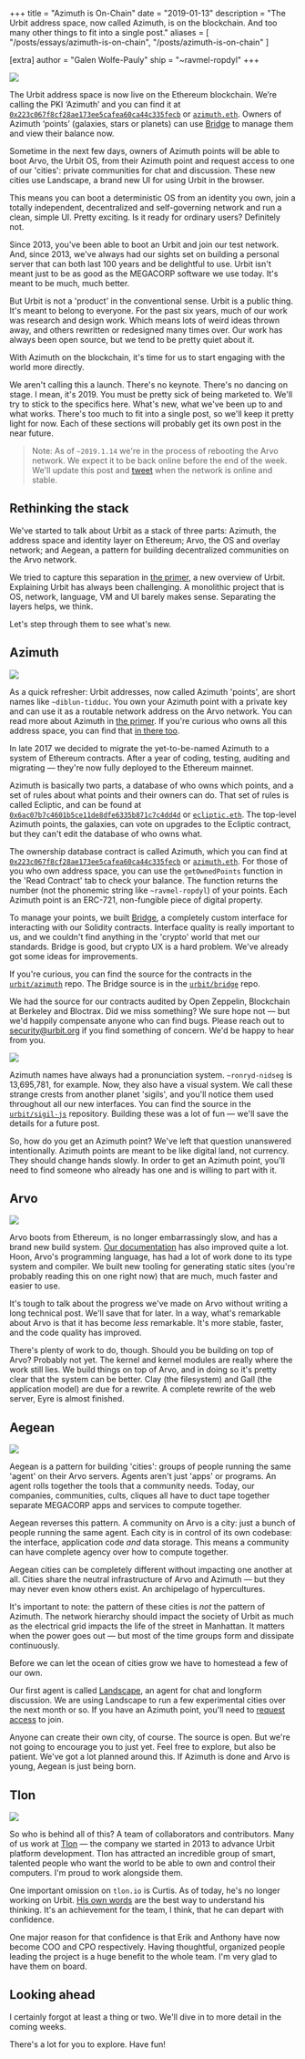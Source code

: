 +++
title = "Azimuth is On-Chain"
date = "2019-01-13"
description = "The Urbit address space, now called Azimuth, is on the blockchain. And too many other things to fit into a single post."
aliases = [
  "/posts/essays/azimuth-is-on-chain",
  "/posts/azimuth-is-on-chain"
]

[extra]
author = "Galen Wolfe-Pauly"
ship = "~ravmel-ropdyl"
+++

![](https://media.urbit.org/site/arvo-4.svg)

The Urbit address space is now live on the Ethereum blockchain. We’re calling the PKI ‘Azimuth’ and you can find it at [`0x223c067f8cf28ae173ee5cafea60ca44c335fecb`](https://etherscan.io/address/0x223c067f8cf28ae173ee5cafea60ca44c335fecb) or [`azimuth.eth`](https://etherscan.io/address/azimuth.eth). Owners of Azimuth ‘points’ (galaxies, stars or planets) can use [Bridge](https://github.com/urbit/bridge/releases) to manage them and view their balance now.

Sometime in the next few days, owners of Azimuth points will be able to boot Arvo, the Urbit OS, from their Azimuth point and request access to one of our 'cities': private communities for chat and discussion. These new cities use Landscape, a brand new UI for using Urbit in the browser.

This means you can boot a deterministic OS from an identity you own, join a totally independent, decentralized and self-governing network and run a clean, simple UI. Pretty exciting. Is it ready for ordinary users? Definitely not.

Since 2013, you've been able to boot an Urbit and join our test network. And, since 2013, we've always had our sights set on building a personal server that can both last 100 years and be delightful to use. Urbit isn't meant just to be as good as the MEGACORP software we use today. It's meant to be much, much better.

But Urbit is not a 'product' in the conventional sense. Urbit is a public thing. It's meant to belong to everyone. For the past six years, much of our work was research and design work. Which means lots of weird ideas thrown away, and others rewritten or redesigned many times over. Our work has always been open source, but we tend to be pretty quiet about it.

With Azimuth on the blockchain, it's time for us to start engaging with the world more directly.

We aren't calling this a launch. There's no keynote. There's no dancing on stage. I mean, it's 2019. You must be pretty sick of being marketed to. We'll try to stick to the specifics here. What's new, what we've been up to and what works. There's too much to fit into a single post, so we'll keep it pretty light for now. Each of these sections will probably get its own post in the near future.

> Note: As of `~2019.1.14` we're in the process of rebooting the Arvo network. We expect it to be back online before the end of the week. We'll update this post and [tweet](https://twitter.com/urbit) when the network is online and stable.

## Rethinking the stack

We've started to talk about Urbit as a stack of three parts: Azimuth, the address space and identity layer on Ethereum; Arvo, the OS and overlay network; and Aegean, a pattern for building decentralized communities on the Arvo network.

We tried to capture this separation in [the primer](/primer), a new overview of Urbit. Explaining Urbit has always been challenging. A monolithic project that is OS, network, language, VM and UI barely makes sense. Separating the layers helps, we think.

Let's step through them to see what's new.

## Azimuth

![](https://media.urbit.org/site/bridge-0.png)

As a quick refresher: Urbit addresses, now called Azimuth 'points', are short names like `~diblun-tidduc`. You own your Azimuth point with a private key and can use it as a routable network address on the Arvo network. You can read more about Azimuth in [the primer](/primer#what-azimuth-is). If you're curious who owns all this address space, you can find that [in there too](/primer#azimuth-distribution).

In late 2017 we decided to migrate the yet-to-be-named Azimuth to a system of Ethereum contracts. After a year of coding, testing, auditing and migrating — they're now fully deployed to the Ethereum mainnet.

Azimuth is basically two parts, a database of who owns which points, and a set of rules about what points and their owners can do. That set of rules is called Ecliptic, and can be found at [`0x6ac07b7c4601b5ce11de8dfe6335b871c7c4dd4d`](https://etherscan.io/address/0x6ac07b7c4601b5ce11de8dfe6335b871c7c4dd4d) or [`ecliptic.eth`](https://etherscan.io/address/ecliptic.eth). The top-level Azimuth points, the galaxies, can vote on upgrades to the Ecliptic contract, but they can't edit the database of who owns what.

The ownership database contract is called Azimuth, which you can find at [`0x223c067f8cf28ae173ee5cafea60ca44c335fecb`](https://etherscan.io/address/0x223c067f8cf28ae173ee5cafea60ca44c335fecb) or [`azimuth.eth`](https://etherscan.io/address/azimuth.eth). For those of you who own address space, you can use the `getOwnedPoints` function in the 'Read Contract' tab to check your balance. The function returns the number (not the phonemic string like `~ravmel-ropdyl`) of your points. Each Azimuth point is an ERC-721, non-fungible piece of digital property.

To manage your points, we built [Bridge](https://github.com/urbit/bridge/releases), a completely custom interface for interacting with our Solidity contracts. Interface quality is really important to us, and we couldn't find anything in the 'crypto' world that met our standards. Bridge is good, but crypto UX is a hard problem. We've already got some ideas for improvements.

If you're curious, you can find the source for the contracts in the [`urbit/azimuth`](https://github.com/urbit/azimuth) repo. The Bridge source is in the [`urbit/bridge`](https://github.com/urbit/bridge) repo.

We had the source for our contracts audited by Open Zeppelin, Blockchain at Berkeley and Bloctrax. Did we miss something? We sure hope not — but we'd happily compensate anyone who can find bugs. Please reach out to security@urbit.org if you find something of concern. We'd be happy to hear from you.

![](https://media.urbit.org/site/sigils.svg)

Azimuth names have always had a pronunciation system. `~ronryd-nidseg` is 13,695,781, for example. Now, they also have a visual system. We call these strange crests from another planet 'sigils', and you'll notice them used throughout all our new interfaces. You can find the source in the [`urbit/sigil-js`](https://github.com/urbit/sigil-js) repository. Building these was a lot of fun — we'll save the details for a future post.

So, how do you get an Azimuth point? We've left that question unanswered intentionally. Azimuth points are meant to be like digital land, not currency. They should change hands slowly. In order to get an Azimuth point, you'll need to find someone who already has one and is willing to part with it.

## Arvo

![](https://media.urbit.org/site/fast-lux-3.gif)

Arvo boots from Ethereum, is no longer embarrassingly slow, and has a brand new build system. [Our documentation](https://urbit.org/docs/learn/arvo/hoon) has also improved quite a lot. Hoon, Arvo's programming language, has had a lot of work done to its type system and compiler. We built new tooling for generating static sites (you're probably reading this on one right now) that are much, much faster and easier to use.

It's tough to talk about the progress we've made on Arvo without writing a long technical post. We'll save that for later. In a way, what's remarkable about Arvo is that it has become _less_ remarkable. It's more stable, faster, and the code quality has improved.

There's plenty of work to do, though. Should you be building on top of Arvo? Probably not yet. The kernel and kernel modules are really where the work still lies. We build things on top of Arvo, and in doing so it's pretty clear that the system can be better. Clay (the filesystem) and Gall (the application model) are due for a rewrite. A complete rewrite of the web server, Eyre is almost finished.

## Aegean

![](https://media.urbit.org/site/landscape-inbox.png)

Aegean is a pattern for building 'cities': groups of people running the same 'agent' on their Arvo servers. Agents aren't just 'apps' or programs. An agent rolls together the tools that a community needs. Today, our companies, communities, cults, cliques all have to duct tape together separate MEGACORP apps and services to compute together.

Aegean reverses this pattern. A community on Arvo is a city: just a bunch of people running the same agent. Each city is in control of its own codebase: the interface, application code _and_ data storage. This means a community can have complete agency over how to compute together.

Aegean cities can be completely different without impacting one another at all. Cities share the neutral infrastructure of Arvo and Azimuth — but they may never even know others exist. An archipelago of hypercultures.

It's important to note: the pattern of these cities is _not_ the pattern of Azimuth. The network hierarchy should impact the society of Urbit as much as the electrical grid impacts the life of the street in Manhattan. It matters when the power goes out — but most of the time groups form and dissipate continuously.

Before we can let the ocean of cities grow we have to homestead a few of our own.

Our first agent is called [Landscape](https://github.com/urbit/urbit/tree/master/pkg/interface), an agent for chat and longform discussion. We are using Landscape to run a few experimental cities over the next month or so. If you have an Azimuth point, you'll need to [request access](mailto:support@urbit.org) to join.

Anyone can create their own city, of course. The source is open. But we're not going to encourage you to just yet. Feel free to explore, but also be patient. We've got a lot planned around this. If Azimuth is done and Arvo is young, Aegean is just being born.

## Tlon

![](https://media.urbit.org/site/office-1.jpg)

So who is behind all of this? A team of collaborators and contributors. Many of us work at [Tlon](https://tlon.io) — the company we started in 2013 to advance Urbit platform development. Tlon has attracted an incredible group of smart, talented people who want the world to be able to own and control their computers. I'm proud to work alongside them.

One important omission on `tlon.io` is Curtis. As of today, he's no longer working on Urbit. [His own words](/posts/essays/a-founders-farewell) are the best way to understand his thinking. It's an achievement for the team, I think, that he can depart with confidence.

One major reason for that confidence is that Erik and Anthony have now become COO and CPO respectively. Having thoughtful, organized people leading the project is a huge benefit to the whole team. I'm very glad to have them on board.

## Looking ahead

I certainly forgot at least a thing or two. We'll dive in to more detail in the coming weeks.

There's a lot for you to explore. Have fun!
